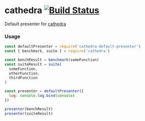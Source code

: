 # cathedra [![Build Status](https://travis-ci.org/bali182/cathedra-default-presenter.svg?branch=master)](https://travis-ci.org/bali182/cathedra-default-presenter)

Default presenter for [cathedra](https://github.com/bali182/cathedra)

### Usage

```js
const defaultPresenter = require('cathedra-default-presenter')
const { benchmark, suite } = require('cathedra')

const benchResult = benchmark(someFunction)
const suiteResult = suite(
  someFunction,
  otherFunction,
  thirdFunction
)

const presenter = defaultPresenter({ 
  log: console.log.bind(console) 
})

presenter(benchResult) 
presenter(suiteResult)
```